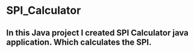 # SPI_Calculator
## In this Java project I created SPI Calculator java application. Which calculates the SPI.

